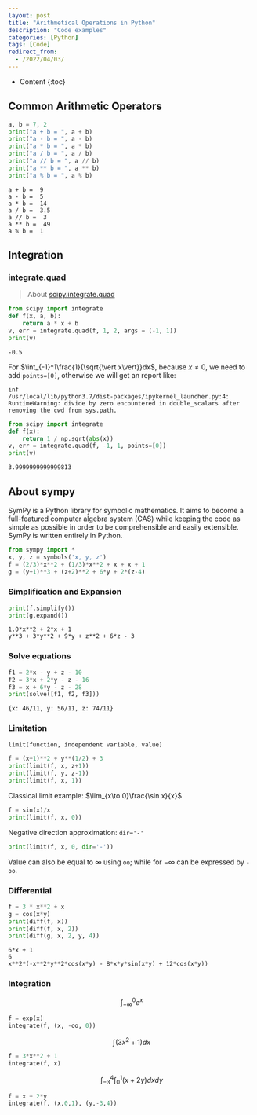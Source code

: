 ```yaml
---
layout: post
title: "Arithmetical Operations in Python"
description: "Code examples"
categories: [Python]
tags: [Code]
redirect_from:
  - /2022/04/03/
---
```


<head>
    <script src="https://cdn.mathjax.org/mathjax/latest/MathJax.js?config=TeX-AMS-MML_HTMLorMML" type="text/javascript"></script>
    <script type="text/x-mathjax-config">
        MathJax.Hub.Config({
            tex2jax: {
            skipTags: ['script', 'noscript', 'style', 'textarea', 'pre'],
            inlineMath: [['$','$']]
            }
        });
    </script>
</head>

- Content
{:toc}

## Common Arithmetic Operators

```python
a, b = 7, 2
print("a + b = ", a + b)
print("a - b = ", a - b)
print("a * b = ", a * b)
print("a / b = ", a / b)
print("a // b = ", a // b)
print("a ** b = ", a ** b)
print("a % b = ", a % b)
```

    a + b =  9
    a - b =  5
    a * b =  14
    a / b =  3.5
    a // b =  3
    a ** b =  49
    a % b =  1

## Integration

### integrate.quad

> About [scipy.integrate.quad](https://docs.scipy.org/doc/scipy/reference/generated/scipy.integrate.quad.html)

```python
from scipy import integrate
def f(x, a, b):
    return a * x + b
v, err = integrate.quad(f, 1, 2, args = (-1, 1))
print(v)
```

    -0.5

For $\int_{-1}^1\frac{1}{\sqrt{\vert x\vert}}dx$, because $x\ne 0$, we need to add `points=[0]`, otherwise we will get an report like:

    inf
    /usr/local/lib/python3.7/dist-packages/ipykernel_launcher.py:4: RuntimeWarning: divide by zero encountered in double_scalars after removing the cwd from sys.path.

```python
from scipy import integrate
def f(x):
    return 1 / np.sqrt(abs(x))
v, err = integrate.quad(f, -1, 1, points=[0])
print(v)
```

    3.9999999999999813

## About sympy

SymPy is a Python library for symbolic mathematics. It aims to become a full-featured computer algebra system (CAS) while keeping the code as simple as possible in order to be comprehensible and easily extensible. SymPy is written entirely in Python.

```python
from sympy import *
x, y, z = symbols('x, y, z')
f = (2/3)*x**2 + (1/3)*x**2 + x + x + 1
g = (y+1)**3 + (z+2)**2 + 6*y + 2*(z-4)
```

### Simplification and Expansion

```python
print(f.simplify())
print(g.expand())
```

    1.0*x**2 + 2*x + 1
    y**3 + 3*y**2 + 9*y + z**2 + 6*z - 3

### Solve equations

```python
f1 = 2*x - y + z - 10
f2 = 3*x + 2*y - z - 16
f3 = x + 6*y - z - 28
print(solve([f1, f2, f3]))
```

    {x: 46/11, y: 56/11, z: 74/11}

### Limitation

```python
limit(function, independent variable, value)
```

```python
f = (x+1)**2 + y**(1/2) + 3
print(limit(f, x, z+1))
print(limit(f, y, z-1))
print(limit(f, x, 1))
```

Classical limit example: $\lim_{x\to 0}\frac{\sin x}{x}$

```python
f = sin(x)/x
print(limit(f, x, 0))
```

Negative direction approximation: `dir='-'`

```python
print(limit(f, x, 0, dir='-'))
```

Value can also be equal to $\infty$ using `oo`; while for $-\infty$ can be expressed by `-oo`.

### Differential

```python
f = 3 * x**2 + x
g = cos(x*y)
print(diff(f, x))
print(diff(f, x, 2))
print(diff(g, x, 2, y, 4))
```

    6*x + 1
    6
    x**2*(-x**2*y**2*cos(x*y) - 8*x*y*sin(x*y) + 12*cos(x*y))

### Integration

$$\int_{-\infty}^0e^x$$

```python
f = exp(x)
integrate(f, (x, -oo, 0))
```

$$\int (3x^2+1)dx$$

```python
f = 3*x**2 + 1
integrate(f, x)
```

$$\int_{-3}^{4}\int_0^1(x+2y)dxdy$$

```python
f = x + 2*y
integrate(f, (x,0,1), (y,-3,4))
```
